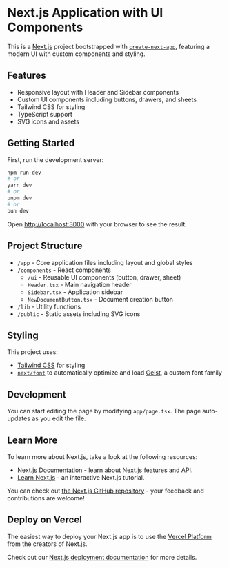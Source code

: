# Next.js Application with UI Components

This is a [Next.js](https://nextjs.org) project bootstrapped with [`create-next-app`](https://nextjs.org/docs/app/api-reference/cli/create-next-app), featuring a modern UI with custom components and styling.

## Features

- Responsive layout with Header and Sidebar components
- Custom UI components including buttons, drawers, and sheets
- Tailwind CSS for styling
- TypeScript support
- SVG icons and assets

## Getting Started

First, run the development server:

```bash
npm run dev
# or
yarn dev
# or
pnpm dev
# or
bun dev
```

Open [http://localhost:3000](http://localhost:3000) with your browser to see the result.

## Project Structure

- `/app` - Core application files including layout and global styles
- `/components` - React components
  - `/ui` - Reusable UI components (button, drawer, sheet)
  - `Header.tsx` - Main navigation header
  - `Sidebar.tsx` - Application sidebar
  - `NewDocumentButton.tsx` - Document creation button
- `/lib` - Utility functions
- `/public` - Static assets including SVG icons

## Styling

This project uses:
- [Tailwind CSS](https://tailwindcss.com) for styling
- [`next/font`](https://nextjs.org/docs/app/building-your-application/optimizing/fonts) to automatically optimize and load [Geist](https://vercel.com/font), a custom font family

## Development

You can start editing the page by modifying `app/page.tsx`. The page auto-updates as you edit the file.

## Learn More

To learn more about Next.js, take a look at the following resources:

- [Next.js Documentation](https://nextjs.org/docs) - learn about Next.js features and API.
- [Learn Next.js](https://nextjs.org/learn) - an interactive Next.js tutorial.

You can check out [the Next.js GitHub repository](https://github.com/vercel/next.js) - your feedback and contributions are welcome!

## Deploy on Vercel

The easiest way to deploy your Next.js app is to use the [Vercel Platform](https://vercel.com/new?utm_medium=default-template&filter=next.js&utm_source=create-next-app&utm_campaign=create-next-app-readme) from the creators of Next.js.

Check out our [Next.js deployment documentation](https://nextjs.org/docs/app/building-your-application/deploying) for more details.
